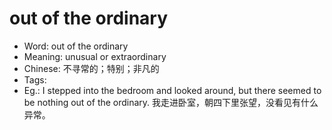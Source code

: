 # out of the ordinary

- Word: out of the ordinary
- Meaning: unusual or extraordinary
- Chinese: 不寻常的；特别；非凡的
- Tags: 
- Eg.: I stepped into the bedroom and looked around, but there seemed to be nothing out of the ordinary. 我走进卧室，朝四下里张望，没看见有什么异常。
